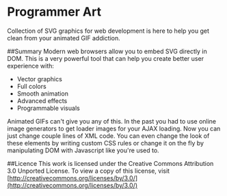 # Programmer Art
Collection of SVG graphics for web development is here to help you get clean from your animated GIF addiction.

##Summary
Modern web browsers allow you to embed SVG directly in DOM. This is a very powerful tool that can help you create better user experience with:

- Vector graphics
- Full colors
- Smooth animation
- Advanced effects
- Programmable visuals

Animated GIFs can't give you any of this. In the past you had to use online image generators to get loader images for your AJAX loading. Now you can just change couple lines of XML code. You can even change the look of these elements by writing custom CSS rules or change it on the fly by manipulating DOM with Javascript like you're used to.

##Licence
This work is licensed under the Creative Commons Attribution 3.0 Unported License. To view a copy of this license, visit [http://creativecommons.org/licenses/by/3.0/](http://creativecommons.org/licenses/by/3.0/)
